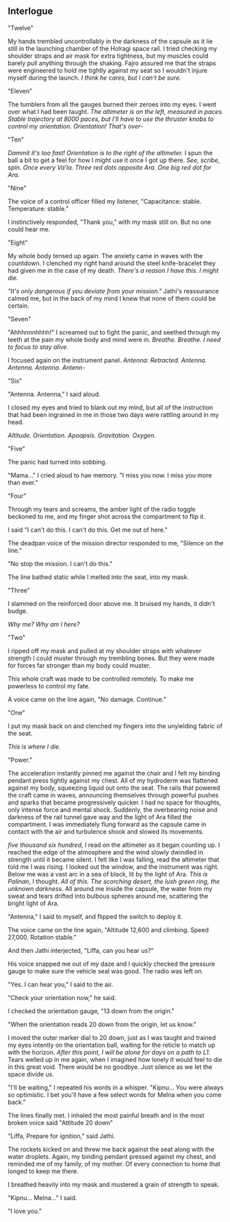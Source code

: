 <!--

Interlogue

  - This should be Liffa
  - Make all of this into the intro of Chapter 15

  - Melna is at Heiko Observatory and sees the craft hurtling into space.
  - She is furious at Holrag for doing something so reckless, and vows to go back to the senate to demand that they divulge their plans.
  - She is shown to be handling the heiko issue well while people talk about shaki falling apart in chaos. They suggest that it's safer for her not to go to Shaki.
  - She considers going directly to Holrag.
  - She sleeps on it.
  - Late at night, She gets a knock from a maman named Linyu who demands to speak with her at once. Kipnu sent her.

-->

## Interlogue

"Twelve"

My hands trembled uncontrollably in the darkness of the capsule as it lie still in the launching chamber of the Holragi space rail. I tried checking my shoulder straps and air mask for extra tightness, but my muscles could barely pull anything through the shaking. Fajro assured me that the straps were engineered to hold me tightly against my seat so I wouldn't injure myself during the launch. _I think he cares, but I can't be sure._

"Eleven"

The tumblers from all the gauges burned their zeroes into my eyes. I went over what I had been taught. _The altimeter is on the left, measured in paces. Stable trajectory at 8000 paces, but I'll have to use the thruster knobs to control my orientation. Orientation! That's over-_

"Ten"

_Dammit it's too fast! Orientation is to the right of the altimeter._ I spun the ball a bit to get a feel for how I might use it once I got up there. _See, scribe, spin. Once every Va'la. Three red dots opposite Ara. One big red dot for Ara._

"Nine"

The voice of a control officer filled my listener, "Capacitance: stable. Temperature: stable."

I instinctively responded, "Thank you," with my mask still on. But no one could hear me.

"Eight"

My whole body tensed up again. The anxiety came in waves with the countdown. I clenched my right hand around the steel knife-bracelet they had given me in the case of my death. _There's a reason I have this. I might die._

_"It's only dangerous if you deviate from your mission."_ Jathi's reassurance calmed me, but in the back of my mind I knew that none of them could be certain.

"Seven"

"Ahhhnnnhhhh!" I screamed out to fight the panic, and seethed through my teeth at the pain my whole body and mind were in. _Breathe. Breathe. I need to focus to stay alive._

I focused again on the instrument panel. _Antenna: Retracted. Antenna. Antenna. Antenna. Antenn-_

"Six"

"Antenna. Antenna," I said aloud.

I closed my eyes and tried to blank out my mind, but all of the instruction that had been ingrained in me in those two days were rattling around in my head.

_Altitude. Orientation. Apoapsis. Gravitation. Oxygen._

"Five"

The panic had turned into sobbing.

"Mama..." I cried aloud to hae memory. "I miss you now. I miss you more than ever."

"Four"

Through my tears and screams, the amber light of the radio toggle beckoned to me, and my finger shot across the compartment to flip it.

I said "I can't do this. I can't do this. Get me out of here."

The deadpan voice of the mission director responded to me, "Silence on the line."

"No stop the mission. I can't do this."

The line bathed static while I melted into the seat, into my mask.

"Three"

I slammed on the reinforced door above me. It bruised my hands, it didn't budge.

_Why me? Why am I here?_

"Two"

I ripped off my mask and pulled at my shoulder straps with whatever strength I could muster through my trembling bones. But they were made for forces far stronger than my body could muster.

This whole craft was made to be controlled remotely. To make me powerless to control my fate.

A voice came on the line again, "No damage. Continue."

"One"

I put my mask back on and clenched my fingers into the unyielding fabric of the seat.

_This is where I die._

"Power."

The acceleration instantly pinned me against the chair and I felt my binding pendant press tightly against my chest. All of my hydroderm was flattened against my body, squeezing liquid out onto the seat. The rails that powered the craft came in waves, announcing themselves through powerful pushes and sparks that became progressively quicker. I had no space for thoughts, only intense force and mental shock. Suddenly, the overbearing noise and darkness of the rail tunnel gave way and the light of Ara filled the compartment. I was immediately flung forward as the capsule came in contact with the air and turbulence shook and slowed its movements.

_five thousand six hundred_, I read on the altimeter as it began counting up. I reached the edge of the atmosphere and the wind slowly dwindled in strength until it became silent. I felt like I was falling, read the altimeter that told me I was rising. I looked out the window, and the instrument was right. Below me was a vast arc in a sea of black, lit by the light of Ara. _This is Palinan_, I thought. _All of this. The scorching desert, the lush green ring, the unknown darkness_. All around me inside the capsule, the water from my sweat and tears drifted into bulbous spheres around me, scattering the bright light of Ara.

"Antenna," I said to myself, and flipped the switch to deploy it.

The voice came on the line again, "Altitude 12,600 and climbing. Speed 27,000. Rotation stable."

And then Jathi interjected, "Liffa, can you hear us?"

His voice snapped me out of my daze and I quickly checked the pressure gauge to make sure the vehicle seal was good. The radio was left on.

"Yes. I can hear you," I said to the air.

"Check your orientation now," he said.

I checked the orientation gauge, "13 down from the origin."

"When the orientation reads 20 down from the origin, let us know."

I moved the outer marker dial to 20 down, just as I was taught and trained my eyes intently on the orientation ball, waiting for the reticle to match up with the horizon. _After this point, I will be alone for days on a path to L1._ Tears welled up in me again, when I imagined how lonely it would feel to die in this great void. There would be no goodbye. Just silence as we let the space divide us.

"I'll be waiting," I repeated his words in a whisper. "Kipnu... You were always so optimistic. I bet you'll have a few select words for Melna when you come back."

The lines finally met. I inhaled the most painful breath and in the most broken voice said "Attitude 20 down"

"Liffa, Prepare for ignition," said Jathi.

The rockets kicked on and threw me back against the seat along with the water droplets. Again, my binding pendant pressed against my chest, and reminded me of my family, of my mother. Of every connection to home that longed to keep me there.

I breathed heavily into my mask and mustered a grain of strength to speak.

"Kipnu... Melna..." I said.

"I love you."
